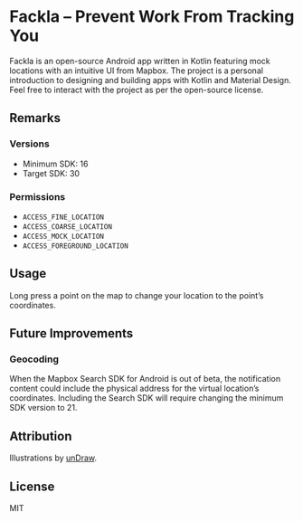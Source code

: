 # Fackla – Prevent Work From Tracking You

Fackla is an open-source Android app written in Kotlin featuring mock locations with an intuitive UI from Mapbox.
The project is a personal introduction to designing and building apps with Kotlin and Material Design.
Feel free to interact with the project as per the open-source license.

## Remarks

### Versions

- Minimum SDK: 16
- Target SDK: 30

### Permissions

- `ACCESS_FINE_LOCATION`
- `ACCESS_COARSE_LOCATION`
- `ACCESS_MOCK_LOCATION`
- `ACCESS_FOREGROUND_LOCATION`

## Usage

Long press a point on the map to change your location to the point’s coordinates.

## Future Improvements

### Geocoding

When the Mapbox Search SDK for Android is out of beta, the notification content could include the physical address for the virtual location’s coordinates.
Including the Search SDK will require changing the minimum SDK version to 21.

## Attribution

Illustrations by [unDraw](https://undraw.co).

## License

MIT

